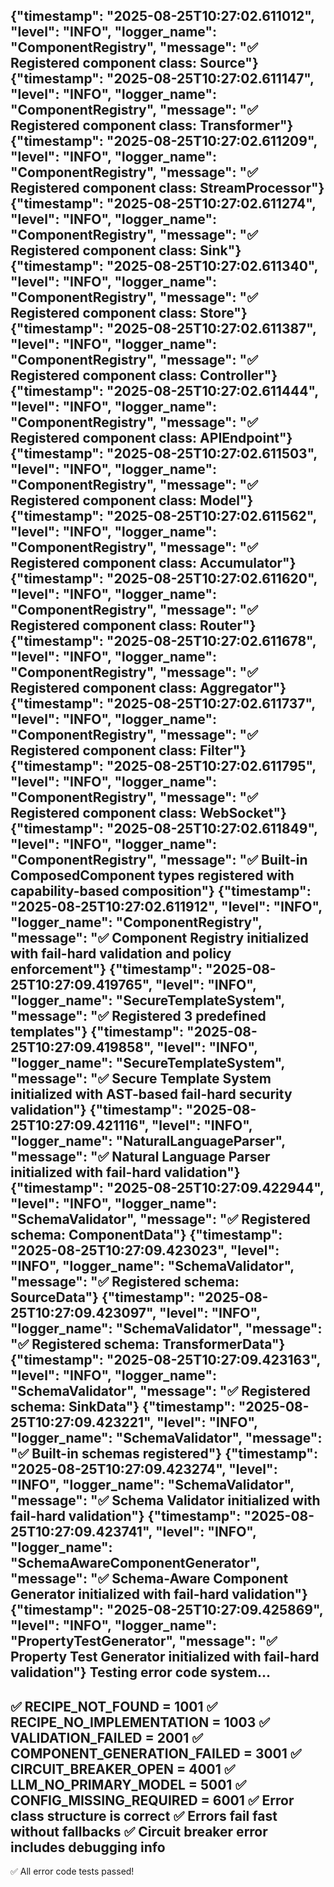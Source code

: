 {"timestamp": "2025-08-25T10:27:02.611012", "level": "INFO", "logger_name": "ComponentRegistry", "message": "✅ Registered component class: Source"}
{"timestamp": "2025-08-25T10:27:02.611147", "level": "INFO", "logger_name": "ComponentRegistry", "message": "✅ Registered component class: Transformer"}
{"timestamp": "2025-08-25T10:27:02.611209", "level": "INFO", "logger_name": "ComponentRegistry", "message": "✅ Registered component class: StreamProcessor"}
{"timestamp": "2025-08-25T10:27:02.611274", "level": "INFO", "logger_name": "ComponentRegistry", "message": "✅ Registered component class: Sink"}
{"timestamp": "2025-08-25T10:27:02.611340", "level": "INFO", "logger_name": "ComponentRegistry", "message": "✅ Registered component class: Store"}
{"timestamp": "2025-08-25T10:27:02.611387", "level": "INFO", "logger_name": "ComponentRegistry", "message": "✅ Registered component class: Controller"}
{"timestamp": "2025-08-25T10:27:02.611444", "level": "INFO", "logger_name": "ComponentRegistry", "message": "✅ Registered component class: APIEndpoint"}
{"timestamp": "2025-08-25T10:27:02.611503", "level": "INFO", "logger_name": "ComponentRegistry", "message": "✅ Registered component class: Model"}
{"timestamp": "2025-08-25T10:27:02.611562", "level": "INFO", "logger_name": "ComponentRegistry", "message": "✅ Registered component class: Accumulator"}
{"timestamp": "2025-08-25T10:27:02.611620", "level": "INFO", "logger_name": "ComponentRegistry", "message": "✅ Registered component class: Router"}
{"timestamp": "2025-08-25T10:27:02.611678", "level": "INFO", "logger_name": "ComponentRegistry", "message": "✅ Registered component class: Aggregator"}
{"timestamp": "2025-08-25T10:27:02.611737", "level": "INFO", "logger_name": "ComponentRegistry", "message": "✅ Registered component class: Filter"}
{"timestamp": "2025-08-25T10:27:02.611795", "level": "INFO", "logger_name": "ComponentRegistry", "message": "✅ Registered component class: WebSocket"}
{"timestamp": "2025-08-25T10:27:02.611849", "level": "INFO", "logger_name": "ComponentRegistry", "message": "✅ Built-in ComposedComponent types registered with capability-based composition"}
{"timestamp": "2025-08-25T10:27:02.611912", "level": "INFO", "logger_name": "ComponentRegistry", "message": "✅ Component Registry initialized with fail-hard validation and policy enforcement"}
{"timestamp": "2025-08-25T10:27:09.419765", "level": "INFO", "logger_name": "SecureTemplateSystem", "message": "✅ Registered 3 predefined templates"}
{"timestamp": "2025-08-25T10:27:09.419858", "level": "INFO", "logger_name": "SecureTemplateSystem", "message": "✅ Secure Template System initialized with AST-based fail-hard security validation"}
{"timestamp": "2025-08-25T10:27:09.421116", "level": "INFO", "logger_name": "NaturalLanguageParser", "message": "✅ Natural Language Parser initialized with fail-hard validation"}
{"timestamp": "2025-08-25T10:27:09.422944", "level": "INFO", "logger_name": "SchemaValidator", "message": "✅ Registered schema: ComponentData"}
{"timestamp": "2025-08-25T10:27:09.423023", "level": "INFO", "logger_name": "SchemaValidator", "message": "✅ Registered schema: SourceData"}
{"timestamp": "2025-08-25T10:27:09.423097", "level": "INFO", "logger_name": "SchemaValidator", "message": "✅ Registered schema: TransformerData"}
{"timestamp": "2025-08-25T10:27:09.423163", "level": "INFO", "logger_name": "SchemaValidator", "message": "✅ Registered schema: SinkData"}
{"timestamp": "2025-08-25T10:27:09.423221", "level": "INFO", "logger_name": "SchemaValidator", "message": "✅ Built-in schemas registered"}
{"timestamp": "2025-08-25T10:27:09.423274", "level": "INFO", "logger_name": "SchemaValidator", "message": "✅ Schema Validator initialized with fail-hard validation"}
{"timestamp": "2025-08-25T10:27:09.423741", "level": "INFO", "logger_name": "SchemaAwareComponentGenerator", "message": "✅ Schema-Aware Component Generator initialized with fail-hard validation"}
{"timestamp": "2025-08-25T10:27:09.425869", "level": "INFO", "logger_name": "PropertyTestGenerator", "message": "✅ Property Test Generator initialized with fail-hard validation"}
Testing error code system...
--------------------------------------------------
✅ RECIPE_NOT_FOUND = 1001
✅ RECIPE_NO_IMPLEMENTATION = 1003
✅ VALIDATION_FAILED = 2001
✅ COMPONENT_GENERATION_FAILED = 3001
✅ CIRCUIT_BREAKER_OPEN = 4001
✅ LLM_NO_PRIMARY_MODEL = 5001
✅ CONFIG_MISSING_REQUIRED = 6001
✅ Error class structure is correct
✅ Errors fail fast without fallbacks
✅ Circuit breaker error includes debugging info
--------------------------------------------------
✅ All error code tests passed!
